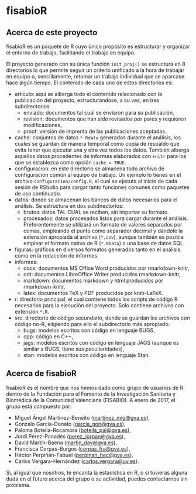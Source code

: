 
fisabioR
========

Acerca de este proyecto
-----------------------

fisabioR es un paquete de R cuyo único propósito es estructurar y organizar el entorno de trabajo, facilitando el trabajo en equipo.

El proyecto generado con su única función `init_proj()` se estructura en 8 directorios lo que permite seguir un criterio unificado a la hora de trabajar en equipo o, sencillamente, retomar un trabajo individual que se aparcase hace algún tiempo. El contenido de cada uno de estos directorios es:

-   articulo: aquí se alberga todo el contenido relacionado con la publicación del proyecto, estructurándose, a su vez, en tres subdirectorios.
    -   enviado: documentos tal cual se enviaron para su publicación,
    -   revision: documentos que han sido revisados por pares y requieren modificaciones,
    -   proof: versión de imprenta de las publicaciones aceptadas.
-   cache: conjuntos de datos `*.Rdata` generados durante el análisis, los cuales se guardan de manera temporal como copia de respaldo que evita tener que ejecutar una y otra vez todos los datos. También alberga aquellos datos procedentes de informes elaborados con `knitr` para los que se establezca como opción `cache = TRUE`.
-   configuracion: en este directorio se almacena todo archivo de configuración común al equipo de trabajo. Un ejemplo lo tienes en el archivo `configuracion/config.R`, el cual se ejecuta al inicio de cada sesión de RStudio para cargar tanto funciones comunes como paquetes de uso continuado.
-   datos: donde se almacenan los bancos de datos necesarios para el análisis. Se estructura en dos subdirectorios:
    -   brutos: datos TAL CUAL se reciben, sin importar su formato.
    -   procesados: datos procesados listos para cargar durante el análisis. Preferentemente se utilizará un formato de valores separados por comas, empleando el punto como separador decimal y dándole la extensión apropiada al archivo (`*.csv`), aunque también es posible emplear el formato nativo de R (`*.RData`) o una base de datos SQL.
-   figuras: gráficos en diversos formatos generados tanto en el análisis como en la redacción de informes.
-   informes:
    -   docx: documentos MS Office Word producidos por rmarkdown-knitr,
    -   odt: documentos LibreOffice Writer producidos rmarkdown-knitr,
    -   markdown: documentos markdown y html producidos por rmarkdown-knitr,
    -   latex: documentos TeX y PDF producidos por knitr-LaTeX.
-   r: directorio principal, el cual contiene todos los scripts de código R necesarios para la ejecución del proyecto. Solo contiene archivos con extensión `*.R`.
-   src: directorio de código secundario, donde se guardan los archivos con código no-R, eligiendo para ello el subdirectorio más apropiado:
    -   bugs: modelos escritos con código en lenguaje BUGS,
    -   cpp: código en C++,
    -   jags: modelos escritos con código en lenguaje JAGS (aunque es similar a BUGS, tiene sus peculiaridades),
    -   stan: modelos escritos con código en lenguaje Stan.

Acerca de fisabioR
------------------

fisabioR es el nombre que nos hemos dado como grupo de usuarios de R dentro de la Fundación para el Fomento de la Investigación Sanitaria y Biomédica de la Comunidad Valenciana (FISABIO). A enero de 2017, el grupo está compuesto por:

-   Miguel Ángel Martínez-Beneito (<martinez_mig@gva.es>),
-   Gonzalo García-Donato (<garcia_gon@gva.es>),
-   Paloma Botella-Rocamora (<botella_pal@gva.es>),
-   Jordi Pérez-Panadés (<perez_jorpan@gva.es>),
-   David Martín-Baena (<martin_dav@gva.es>),
-   Francisca Corpas-Burgos (<corpas_fra@gva.es>),
-   Héctor Perpiñán-Fabuel (<perpinan_hec@gva.es>),
-   Carlos Vergara-Hernández (<carlos.vergara@uv.es>).

Si, al igual que nosotros, te encanta la estadística en R, o si tuvieras alguna duda en el futuro acerca del grupo o su actividad, puedes contactarnos sin problema.
